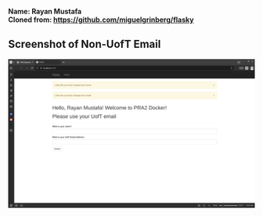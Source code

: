 **Name: Rayan Mustafa** \
**Cloned from: https://github.com/miguelgrinberg/flasky**

## Screenshot of Non-UofT Email

![alt text](Non-UofT_Email.png)
